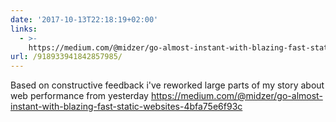 ```yaml
---
date: '2017-10-13T22:18:19+02:00'
links:
  - >-
    https://medium.com/@midzer/go-almost-instant-with-blazing-fast-static-websites-4bfa75e6f93c
url: /918933941842857985/
---
```

Based on constructive feedback i've reworked large parts of my story about web performance from yesterday https://medium.com/@midzer/go-almost-instant-with-blazing-fast-static-websites-4bfa75e6f93c
